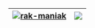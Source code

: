 <!--<h3 align="left">Connect with me:</h3>
<p align="left">
<a href="https://fb.com/profile.php?id=100012196578914" target="blank"><img align="center" src="https://raw.githubusercontent.com/rahuldkjain/github-profile-readme-generator/master/src/images/icons/Social/facebook.svg" alt="profile.php?id=100012196578914" height="30" width="40" /></a>
<a href="https://instagram.com/kuku_ot_vlada" target="blank"><img align="center" src="https://raw.githubusercontent.com/rahuldkjain/github-profile-readme-generator/master/src/images/icons/Social/instagram.svg" alt="kuku_ot_vlada" height="30" width="40" /></a>
<a href="https://mail.google.com/mail/u/0/?fs=1&tf=cm&source=mailto&to=mankivskiy.vlsd@gmail.com" target="blank"><img align="center" src="https://camo.githubusercontent.com/dbab71871d0983dad651385ed50ccc2882e3832f9d0f424f51ba5e9fcc143af0/68747470733a2f2f75706c6f61642e77696b696d656469612e6f72672f77696b6970656469612f636f6d6d6f6e732f382f38632f476d61696c5f49636f6e5f253238323031332d323032302532392e737667" data-canonical-src="https://upload.wikimedia.org/wikipedia/commons/8/8c/Gmail_Icon_%282013-2020%29.svg" alt="mankivskiy.vlsd@gmail.com" height="30" width="40" /></a>
<a href="https://t.me/assembler_18" target="blank"><img align="center" src="https://user-images.githubusercontent.com/49933115/139837223-bf23d3a9-4638-4e17-994a-ac8678d5f517.png" alt="assembler_18" height="30" width="40" /></a>--!>

</p>
<!--
<h3 align="left">Languages and Tools:</h3>
<p align="left">  
<a href="https://www.cprogramming.com/" target="_blank" rel="noreferrer"> <img src="https://raw.githubusercontent.com/devicons/devicon/master/icons/c/c-original.svg" alt="c" width="40" height="40"/> </a> 
<a href="https://www.w3schools.com/cs/" target="_blank" rel="noreferrer"> <img src="https://raw.githubusercontent.com/devicons/devicon/master/icons/csharp/csharp-original.svg" alt="csharp" width="40" height="40"/> </a> 
<a href="https://www.python.org" target="_blank" rel="noreferrer"> <img src="https://raw.githubusercontent.com/devicons/devicon/master/icons/python/python-original.svg" alt="python" width="40" height="40"/> </a> 
<a href="https://dotnet.microsoft.com/" target="_blank" rel="noreferrer"> <img src="https://raw.githubusercontent.com/devicons/devicon/master/icons/dot-net/dot-net-original-wordmark.svg" alt="dotnet" width="40" height="40"/> </a> 
<a href="https://www.w3.org/html/" target="_blank" rel="noreferrer"> <img src="https://raw.githubusercontent.com/devicons/devicon/master/icons/html5/html5-original-wordmark.svg" alt="html5" width="40" height="40"/> </a> 
<a href="https://www.w3schools.com/css/" target="_blank" rel="noreferrer"> <img src="https://raw.githubusercontent.com/devicons/devicon/master/icons/css3/css3-original-wordmark.svg" alt="css3" width="40" height="40"/> </a> 
<a href="https://sass-lang.com" target="_blank" rel="noreferrer"> <img src="https://raw.githubusercontent.com/devicons/devicon/master/icons/sass/sass-original.svg" alt="sass" width="40" height="40"/> </a> 
<a href="https://developer.mozilla.org/en-US/docs/Web/JavaScript" target="_blank" rel="noreferrer"> <img src="https://raw.githubusercontent.com/devicons/devicon/master/icons/javascript/javascript-original.svg" alt="javascript" width="40" height="40"/> </a> 
<a href="https://www.php.net" target="_blank" rel="noreferrer"> <img src="https://raw.githubusercontent.com/devicons/devicon/master/icons/php/php-original.svg" alt="php" width="40" height="40"/> </a> 
</p>
-->


<table>
  <thead>
    <tr>
      <th>
        <a href="https://github.com/RAK-MANIAK/RAK-MANIAK">
          <img align="center" src="https://github-readme-stats-sigma-five.vercel.app/api?username=rak-maniak&amp;show_icons=true&amp;theme=tokyonight&amp;hide_border=true" alt="rak-maniak" style="max-width: 100%;">
        </a>
      </th>
      <th>
        <a href="https://github.com/RAK-MANIAK/RAK-MANIAK">
          <img align="center" src="https://github-readme-stats-sigma-five.vercel.app/api/top-langs/?username=rak-maniak&amp;layout=compact&amp;theme=tokyonight&amp;hide_border=true" style="max-width: 100%;">
        </a>
      </th>
      </tr>
  </thead>
</table>

